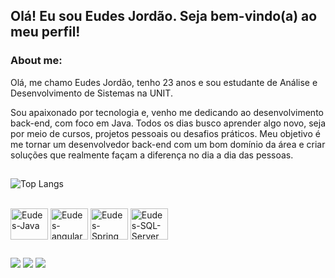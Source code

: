 ## Olá! Eu sou Eudes Jordão. Seja bem-vindo(a) ao meu perfil!


<h3>About me:</h3>

<p>Olá, me chamo Eudes Jordão, tenho 23 anos e sou estudante de Análise e Desenvolvimento de Sistemas na UNIT.

Sou apaixonado por tecnologia e, venho me dedicando ao desenvolvimento back-end, com foco em Java. Todos os dias busco aprender algo novo, seja por meio de cursos, projetos pessoais ou desafios práticos. Meu objetivo é me tornar um desenvolvedor back-end com um bom domínio da área e criar soluções que realmente façam a diferença no dia a dia das pessoas.</p>

##

![Top Langs](https://github-readme-stats.vercel.app/api/top-langs/?username=EudesJordao&layout=compact&theme=dark)

<div style="display: inline_block"><br>
  <img align="center" alt="Eudes-Java" height="50" width="60" src="https://icongr.am/devicon/java-original.svg?size=128&color=currentColor">
  <img align="center" alt="Eudes-angular" height="50" width="60" src="https://icongr.am/devicon/angularjs-original.svg?size=128&color=currentColor">
  <img align="center" alt="Eudes-Spring" height="50" width="60" src="https://devicon-website.vercel.app/api/spring/original.svg">
  <img align="center" alt="Eudes-SQL-Server" height="50" width="60" src="https://devicon-website.vercel.app/api/microsoftsqlserver/plain.svg?color=%23FFFFFF">
</div>

  ##

<div> 
  <a href="https://www.instagram.com/eudes_jordao/" target="_blank"><img src="https://img.shields.io/badge/-Instagram-%23E4405F?style=for-the-badge&logo=instagram&logoColor=white" target="_blank"></a> 
  <a href = "mailto:eudesjrd2015@gmail.com"><img src="https://img.shields.io/badge/-Gmail-%23333?style=for-the-badge&logo=gmail&logoColor=white" target="_blank"></a>
  <a href="https://www.linkedin.com/in/eudes-jordão-89859920b/" target="_blank"><img src="https://img.shields.io/badge/-LinkedIn-%230077B5?style=for-the-badge&logo=linkedin&logoColor=white" target="_blank"></a> 
  
</div>
